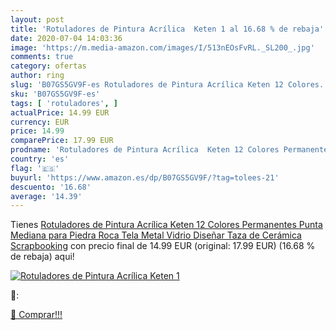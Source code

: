 ```yaml
---
layout: post
title: 'Rotuladores de Pintura Acrílica  Keten 1 al 16.68 % de rebaja'
date: 2020-07-04 14:03:36
image: 'https://m.media-amazon.com/images/I/513nEOsFvRL._SL200_.jpg'
comments: true
category: ofertas
author: ring
slug: 'B07GS5GV9F-es Rotuladores de Pintura Acrílica Keten 12 Colores...'
sku: 'B07GS5GV9F-es'
tags: [ 'rotuladores', ]
actualPrice: 14.99 EUR
currency: EUR
price: 14.99
comparePrice: 17.99 EUR
prodname: 'Rotuladores de Pintura Acrílica  Keten 12 Colores Permanentes Punta Mediana para Piedra  Roca  Tela  Metal  Vidrio  Diseñar Taza de Cerámica  Scrapbooking'
country: 'es'
flag: '🇪🇸'
buyurl: 'https://www.amazon.es/dp/B07GS5GV9F/?tag=tolees-21'
descuento: '16.68'
average: '14.39'
---
```


Tienes [Rotuladores de Pintura Acrílica  Keten 12 Colores Permanentes Punta Mediana para Piedra  Roca  Tela  Metal  Vidrio  Diseñar Taza de Cerámica  Scrapbooking](https://www.amazon.es/dp/B07GS5GV9F/?tag=tolees-21) con precio final de  14.99 EUR (original: 17.99 EUR) (16.68 %  de rebaja) aqui!

[![Rotuladores de Pintura Acrílica  Keten 1](https://m.media-amazon.com/images/I/513nEOsFvRL._SL200_.jpg)](https://www.amazon.es/dp/B07GS5GV9F/?tag=tolees-21)

🔎:


[🛒 Comprar!!!](https://www.amazon.es/dp/B07GS5GV9F/?tag=tolees-21)
